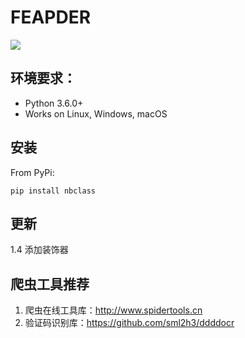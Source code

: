 # FEAPDER

![](https://img.shields.io/badge/python-3.6-brightgreen)

## 环境要求：

- Python 3.6.0+
- Works on Linux, Windows, macOS

## 安装

From PyPi:



```shell
pip install nbclass
```

## 更新
1.4 添加装饰器
## 爬虫工具推荐

1. 爬虫在线工具库：http://www.spidertools.cn
2. 验证码识别库：https://github.com/sml2h3/ddddocr



